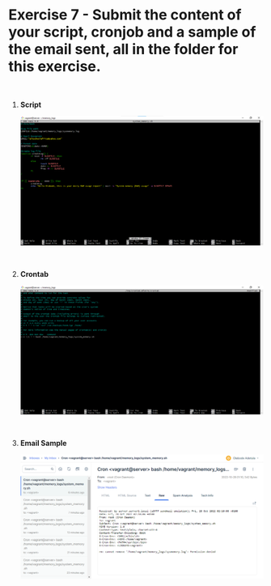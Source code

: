 # Exercise 7 - Submit the content of your script, cronjob and a sample of the email sent, all in the folder for this exercise.


<br>
<ol>
<li>

**Script**
<br>

![My script](./images/script.png "system_memory.sh")

</li>

<br>

<li>

**Crontab**
<br>

![Crontab](./images/crontab.png "crontab -e")

</li>

<br>

<li>

**Email Sample**
<br>

![Email sample](./images/email-sample.png)
</li>

</ol>